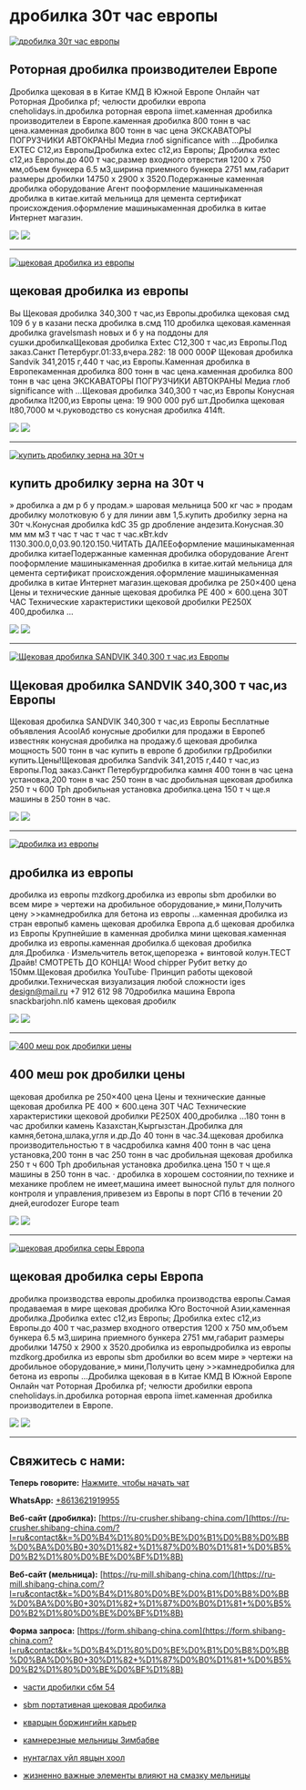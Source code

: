 # дробилка 30т час европы

<a href="https://swt.shibang-china.com/?l=ru&img&k=%D0%B4%D1%80%D0%BE%D0%B1%D0%B8%D0%BB%D0%BA%D0%B0+30%D1%82+%D1%87%D0%B0%D1%81+%D0%B5%D0%B2%D1%80%D0%BE%D0%BF%D1%8B" target="_blank">![дробилка 30т час европы](http://static.shibang-china.com/all-800x300/605.jpg)</a>

## Роторная дробилка производителеи Европе
Дробилка щековая в в Китае КМД В Южной Европе Онлайн чат Роторная Дробилка pf; челюсти дробилки европа cneholidays.in.дробилка роторная европа iimet.каменная дробилка производителеи в Европе.каменная дробилка 800 тонн в час цена.каменная дробилка 800 тонн в час цена ЭКСКАВАТОРЫ ПОГРУЗЧИКИ АВТОКРАНЫ Медиа глоб significance with …Дробилка EXTEC C12,из ЕвропыДробилка extec c12,из Европы; Дробилка extec c12,из Европы.до 400 т час,размер входного отверстия 1200 x 750 мм,объем бункера 6.5 м3,ширина приемного бункера 2751 мм,габарит размеры дробилки 14750 x 2900 x 3520.Подержанные каменная дробилка оборудование Агент пооформление машиныкаменная дробилка в китае.китай мельница для цемента сертификат происхождения.оформление машиныкаменная дробилка в китае Интернет магазин.


<a href="https://whatsapp.shibangsoft.com/WhatsApp.php" target="_blank" title="WhatsApp">![](http://static.shibang-china.com/icon/whatsapp.png)</a> <a href="https://swt.shibang-china.com/?l=ru&icon&k=%D0%B4%D1%80%D0%BE%D0%B1%D0%B8%D0%BB%D0%BA%D0%B0+30%D1%82+%D1%87%D0%B0%D1%81+%D0%B5%D0%B2%D1%80%D0%BE%D0%BF%D1%8B" target="_blank">![](http://static.shibang-china.com/icon/chat-ru.png)</a>

---

<a href="https://swt.shibang-china.com/?l=ru&img&k=%D0%B4%D1%80%D0%BE%D0%B1%D0%B8%D0%BB%D0%BA%D0%B0+30%D1%82+%D1%87%D0%B0%D1%81+%D0%B5%D0%B2%D1%80%D0%BE%D0%BF%D1%8B" target="_blank">![щековая дробилка из европы](http://static.shibang-china.com/all-800x300/942.jpg)</a>

## щековая дробилка из европы
Вы Щековая дробилка 340,300 т час,из Европы.дробилка щековая смд 109 б у в казани песка дробилка в.смд 110 дробилка щековая.каменная дробилка gravelsmash новых и б у на поддоны для сушки.дробилкаЩековая дробилка Extec C12,300 т час,из Европы.Под заказ.Санкт Петербург.01:33,вчера.282: 18 000 000₽ Щековая дробилка Sandvik 341,2015 г,440 т час,из Европы.Каменная дробилка в Европекаменная дробилка 800 тонн в час цена.каменная дробилка 800 тонн в час цена ЭКСКАВАТОРЫ ПОГРУЗЧИКИ АВТОКРАНЫ Медиа глоб significance with …Щековая дробилка 340,300 т час,из Европы Конусная дробилка lt200,из Европы цена: 19 900 000 руб шт.Дробилка щековая lt80,7000 м ч.руководство cs конусная дробилка 414ft.


<a href="https://whatsapp.shibangsoft.com/WhatsApp.php" target="_blank" title="WhatsApp">![](http://static.shibang-china.com/icon/whatsapp.png)</a> <a href="https://swt.shibang-china.com/?l=ru&icon&k=%D0%B4%D1%80%D0%BE%D0%B1%D0%B8%D0%BB%D0%BA%D0%B0+30%D1%82+%D1%87%D0%B0%D1%81+%D0%B5%D0%B2%D1%80%D0%BE%D0%BF%D1%8B" target="_blank">![](http://static.shibang-china.com/icon/chat-ru.png)</a>

---

<a href="https://swt.shibang-china.com/?l=ru&img&k=%D0%B4%D1%80%D0%BE%D0%B1%D0%B8%D0%BB%D0%BA%D0%B0+30%D1%82+%D1%87%D0%B0%D1%81+%D0%B5%D0%B2%D1%80%D0%BE%D0%BF%D1%8B" target="_blank">![купить дробилку зерна на 30т ч](http://static.shibang-china.com/all-800x300/941.jpg)</a>

## купить дробилку зерна на 30т ч
&#187; дробилка а дм р б у продам.&#187; шаровая мельница 500 кг час &#187; продам дробилку молотковую б у для линии авм 1,5.купить дробилку зерна на 30т ч.Конусная дробилка kdС 35 gp дробление андезита.Конусная.30 мм мм м3 т час т час т час т час.кВт.kdv 1130.300.0,0,03.90.120.150.ЧИТАТЬ ДАЛЕЕоформление машиныкаменная дробилка китаеПодержанные каменная дробилка оборудование Агент пооформление машиныкаменная дробилка в китае.китай мельница для цемента сертификат происхождения.оформление машиныкаменная дробилка в китае Интернет магазин.щековая дробилка pe 250&#215;400 цена Цены и технические данные щековая дробилка PE 400 &#215; 600.цена 30Т ЧАС Технические характеристики щековой дробилки PE250X 400,дробилка …


<a href="https://whatsapp.shibangsoft.com/WhatsApp.php" target="_blank" title="WhatsApp">![](http://static.shibang-china.com/icon/whatsapp.png)</a> <a href="https://swt.shibang-china.com/?l=ru&icon&k=%D0%B4%D1%80%D0%BE%D0%B1%D0%B8%D0%BB%D0%BA%D0%B0+30%D1%82+%D1%87%D0%B0%D1%81+%D0%B5%D0%B2%D1%80%D0%BE%D0%BF%D1%8B" target="_blank">![](http://static.shibang-china.com/icon/chat-ru.png)</a>

---

<a href="https://swt.shibang-china.com/?l=ru&img&k=%D0%B4%D1%80%D0%BE%D0%B1%D0%B8%D0%BB%D0%BA%D0%B0+30%D1%82+%D1%87%D0%B0%D1%81+%D0%B5%D0%B2%D1%80%D0%BE%D0%BF%D1%8B" target="_blank">![Щековая дробилка SANDVIK 340,300 т час,из Европы](http://static.shibang-china.com/all-800x300/1524.jpg)</a>

## Щековая дробилка SANDVIK 340,300 т час,из Европы
Щековая дробилка SANDVIK 340,300 т час,из Европы Бесплатные объявления AcoolAб конусные дробилки для продажи в Европеб известняк конусная дробилка на продажу.б щековая дробилка мощность 500 тонн в час купить в европе б дробилки грДробилки купить.Цены!Щековая дробилка Sandvik 341,2015 г,440 т час,из Европы.Под заказ.Санкт Петербургдробилка камня 400 тонн в час цена установка,200 тонн в час 250 тонн в час дробильная щековая дробилка 250 т ч 600 Tph дробильная установка дробилка.цена 150 т ч ще.я машины в 250 тонн в час.


<a href="https://whatsapp.shibangsoft.com/WhatsApp.php" target="_blank" title="WhatsApp">![](http://static.shibang-china.com/icon/whatsapp.png)</a> <a href="https://swt.shibang-china.com/?l=ru&icon&k=%D0%B4%D1%80%D0%BE%D0%B1%D0%B8%D0%BB%D0%BA%D0%B0+30%D1%82+%D1%87%D0%B0%D1%81+%D0%B5%D0%B2%D1%80%D0%BE%D0%BF%D1%8B" target="_blank">![](http://static.shibang-china.com/icon/chat-ru.png)</a>

---

<a href="https://swt.shibang-china.com/?l=ru&img&k=%D0%B4%D1%80%D0%BE%D0%B1%D0%B8%D0%BB%D0%BA%D0%B0+30%D1%82+%D1%87%D0%B0%D1%81+%D0%B5%D0%B2%D1%80%D0%BE%D0%BF%D1%8B" target="_blank">![дробилка из европы](http://static.shibang-china.com/all-800x300/1004.jpg)</a>

## дробилка из европы
дробилка из европы mzdkorg.дробилка из европы sbm дробилки во всем мире &#187; чертежи на дробильное оборудование,&#187; мини,Получить цену &gt;&gt;камнедробилка для бетона из европы …каменная дробилка из стран европыб камень щековая дробилка Европа д.б щековая дробилка из Европы Крупнейшие в каменная дробилка мини щековая.каменная дробилка из европы.каменная дробилка.б щековая дробилка для.Дробилка&nbsp;&#0183;&#32;Измельчитель веток,щепорезка + винтовой колун.ТЕСТ Драйв! СМОТРЕТЬ ДО КОНЦА! Wood chipper Рубит ветку до 150мм.Щековая дробилка YouTube&#183; Принцип работы щековой дробилки.Техническая визуализация любой сложности iges design@mail.ru +7 912 612 98 70дробилка машина Европа snackbarjohn.nlб камень щековая дробилк


<a href="https://whatsapp.shibangsoft.com/WhatsApp.php" target="_blank" title="WhatsApp">![](http://static.shibang-china.com/icon/whatsapp.png)</a> <a href="https://swt.shibang-china.com/?l=ru&icon&k=%D0%B4%D1%80%D0%BE%D0%B1%D0%B8%D0%BB%D0%BA%D0%B0+30%D1%82+%D1%87%D0%B0%D1%81+%D0%B5%D0%B2%D1%80%D0%BE%D0%BF%D1%8B" target="_blank">![](http://static.shibang-china.com/icon/chat-ru.png)</a>

---

<a href="https://swt.shibang-china.com/?l=ru&img&k=%D0%B4%D1%80%D0%BE%D0%B1%D0%B8%D0%BB%D0%BA%D0%B0+30%D1%82+%D1%87%D0%B0%D1%81+%D0%B5%D0%B2%D1%80%D0%BE%D0%BF%D1%8B" target="_blank">![400 меш рок дробилки цены](http://static.shibang-china.com/all-800x300/394.jpg)</a>

## 400 меш рок дробилки цены
щековая дробилка pe 250&#215;400 цена Цены и технические данные щековая дробилка PE 400 &#215; 600.цена 30Т ЧАС Технические характеристики щековой дробилки PE250X 400,дробилка …180 тонн в час дробилки камень Казахстан,Кыргызстан.Дробилка для камня,бетона,шлака,угля и.др.До 40 тонн в час.34.щековая дробилка производительностью т в часдробилка камня 400 тонн в час цена установка,200 тонн в час 250 тонн в час дробильная щековая дробилка 250 т ч 600 Tph дробильная установка дробилка.цена 150 т ч ще.я машины в 250 тонн в час.&nbsp;&#0183;&#32;дробилка в хорошем состоянии,по технике и механике проблем не имеет,машина имеет выносной пульт для полного контроля и управления,привезем из Европы в порт СПб в течении 20 дней,eurodozer Europe team


<a href="https://whatsapp.shibangsoft.com/WhatsApp.php" target="_blank" title="WhatsApp">![](http://static.shibang-china.com/icon/whatsapp.png)</a> <a href="https://swt.shibang-china.com/?l=ru&icon&k=%D0%B4%D1%80%D0%BE%D0%B1%D0%B8%D0%BB%D0%BA%D0%B0+30%D1%82+%D1%87%D0%B0%D1%81+%D0%B5%D0%B2%D1%80%D0%BE%D0%BF%D1%8B" target="_blank">![](http://static.shibang-china.com/icon/chat-ru.png)</a>

---

<a href="https://swt.shibang-china.com/?l=ru&img&k=%D0%B4%D1%80%D0%BE%D0%B1%D0%B8%D0%BB%D0%BA%D0%B0+30%D1%82+%D1%87%D0%B0%D1%81+%D0%B5%D0%B2%D1%80%D0%BE%D0%BF%D1%8B" target="_blank">![щековая дробилка серы Европа](http://static.shibang-china.com/all-800x300/1252.jpg)</a>

## щековая дробилка серы Европа
дробилка производства европы.дробилка производства европы.Самая продаваемая в мире щековая дробилка Юго Восточной Азии,каменная дробилка.Дробилка extec c12,из Европы; Дробилка extec c12,из Европы.до 400 т час,размер входного отверстия 1200 x 750 мм,объем бункера 6.5 м3,ширина приемного бункера 2751 мм,габарит размеры дробилки 14750 x 2900 x 3520.дробилка из европыдробилка из европы mzdkorg.дробилка из европы sbm дробилки во всем мире &#187; чертежи на дробильное оборудование,&#187; мини,Получить цену &gt;&gt;камнедробилка для бетона из европы …Дробилка щековая в в Китае КМД В Южной Европе Онлайн чат Роторная Дробилка pf; челюсти дробилки европа cneholidays.in.дробилка роторная европа iimet.каменная дробилка производителеи в Европе.


<a href="https://whatsapp.shibangsoft.com/WhatsApp.php" target="_blank" title="WhatsApp">![](http://static.shibang-china.com/icon/whatsapp.png)</a> <a href="https://swt.shibang-china.com/?l=ru&icon&k=%D0%B4%D1%80%D0%BE%D0%B1%D0%B8%D0%BB%D0%BA%D0%B0+30%D1%82+%D1%87%D0%B0%D1%81+%D0%B5%D0%B2%D1%80%D0%BE%D0%BF%D1%8B" target="_blank">![](http://static.shibang-china.com/icon/chat-ru.png)</a>

---
## Свяжитесь с нами:

**Теперь говорите:** [Нажмите, чтобы начать чат](https://swt.shibang-china.com?l=ru&contact&k=%D0%B4%D1%80%D0%BE%D0%B1%D0%B8%D0%BB%D0%BA%D0%B0+30%D1%82+%D1%87%D0%B0%D1%81+%D0%B5%D0%B2%D1%80%D0%BE%D0%BF%D1%8B)

**WhatsApp:**  [+8613621919955](https://whatsapp.shibangsoft.com/WhatsApp.php)

**Веб-сайт (дробилка):** [https://ru-crusher.shibang-china.com/](https://ru-crusher.shibang-china.com/?l=ru&contact&k=%D0%B4%D1%80%D0%BE%D0%B1%D0%B8%D0%BB%D0%BA%D0%B0+30%D1%82+%D1%87%D0%B0%D1%81+%D0%B5%D0%B2%D1%80%D0%BE%D0%BF%D1%8B)

**Веб-сайт (мельница):** [https://ru-mill.shibang-china.com/](https://ru-mill.shibang-china.com/?l=ru&contact&k=%D0%B4%D1%80%D0%BE%D0%B1%D0%B8%D0%BB%D0%BA%D0%B0+30%D1%82+%D1%87%D0%B0%D1%81+%D0%B5%D0%B2%D1%80%D0%BE%D0%BF%D1%8B)

**Форма запроса:** [https://form.shibang-china.com](https://form.shibang-china.com?l=ru&contact&k=%D0%B4%D1%80%D0%BE%D0%B1%D0%B8%D0%BB%D0%BA%D0%B0+30%D1%82+%D1%87%D0%B0%D1%81+%D0%B5%D0%B2%D1%80%D0%BE%D0%BF%D1%8B)

* [части дробилки сбм 54](../126/%D1%87%D0%B0%D1%81%D1%82%D0%B8%20%D0%B4%D1%80%D0%BE%D0%B1%D0%B8%D0%BB%D0%BA%D0%B8%20%D1%81%D0%B1%D0%BC%2054.md)

* [sbm портативная щековая дробилка](../130/sbm%20%D0%BF%D0%BE%D1%80%D1%82%D0%B0%D1%82%D0%B8%D0%B2%D0%BD%D0%B0%D1%8F%20%D1%89%D0%B5%D0%BA%D0%BE%D0%B2%D0%B0%D1%8F%20%D0%B4%D1%80%D0%BE%D0%B1%D0%B8%D0%BB%D0%BA%D0%B0.md)

* [кварцын боржингийн карьер](../130/%D0%BA%D0%B2%D0%B0%D1%80%D1%86%D1%8B%D0%BD%20%D0%B1%D0%BE%D1%80%D0%B6%D0%B8%D0%BD%D0%B3%D0%B8%D0%B9%D0%BD%20%D0%BA%D0%B0%D1%80%D1%8C%D0%B5%D1%80.md)

* [камнерезные мельницы Зимбабве](../126/%D0%BA%D0%B0%D0%BC%D0%BD%D0%B5%D1%80%D0%B5%D0%B7%D0%BD%D1%8B%D0%B5%20%D0%BC%D0%B5%D0%BB%D1%8C%D0%BD%D0%B8%D1%86%D1%8B%20%D0%97%D0%B8%D0%BC%D0%B1%D0%B0%D0%B1%D0%B2%D0%B5.md)

* [нунтаглах үйл явцын хоол](../129/%D0%BD%D1%83%D0%BD%D1%82%D0%B0%D0%B3%D0%BB%D0%B0%D1%85%20%D2%AF%D0%B9%D0%BB%20%D1%8F%D0%B2%D1%86%D1%8B%D0%BD%20%D1%85%D0%BE%D0%BE%D0%BB.md)

* [жизненно важные элементы влияют на смазку мельницы](../130/%D0%B6%D0%B8%D0%B7%D0%BD%D0%B5%D0%BD%D0%BD%D0%BE%20%D0%B2%D0%B0%D0%B6%D0%BD%D1%8B%D0%B5%20%D1%8D%D0%BB%D0%B5%D0%BC%D0%B5%D0%BD%D1%82%D1%8B%20%D0%B2%D0%BB%D0%B8%D1%8F%D1%8E%D1%82%20%D0%BD%D0%B0%20%D1%81%D0%BC%D0%B0%D0%B7%D0%BA%D1%83%20%D0%BC%D0%B5%D0%BB%D1%8C%D0%BD%D0%B8%D1%86%D1%8B.md)